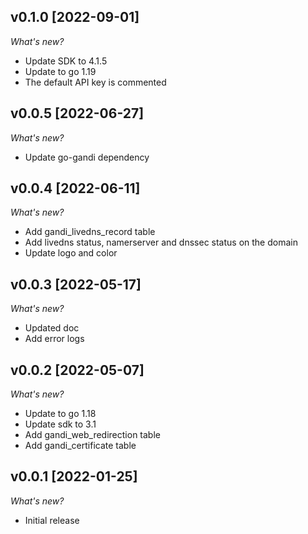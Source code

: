 ## v0.1.0 [2022-09-01]

_What's new?_

- Update SDK to 4.1.5
- Update to go 1.19
- The default API key is commented

## v0.0.5 [2022-06-27]

_What's new?_

- Update go-gandi dependency

## v0.0.4 [2022-06-11]

_What's new?_

- Add gandi_livedns_record table
- Add livedns status, namerserver and dnssec status on the domain
- Update logo and color

## v0.0.3 [2022-05-17]

_What's new?_

- Updated doc
- Add error logs

## v0.0.2 [2022-05-07]

_What's new?_

- Update to go 1.18
- Update sdk to 3.1
- Add gandi_web_redirection table
- Add gandi_certificate table

## v0.0.1 [2022-01-25]

_What's new?_

- Initial release
